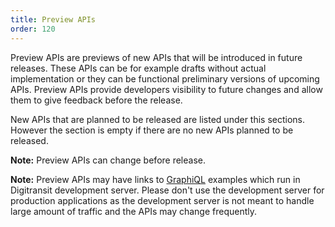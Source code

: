 ```yaml
---
title: Preview APIs
order: 120
---
```


Preview APIs are previews of new APIs that will be introduced in future releases. These APIs can be for example drafts without actual implementation or they can be functional preliminary versions of upcoming APIs. Preview APIs provide developers visibility to future changes and allow them to give feedback before the release.

New APIs that are planned to be released are listed under this sections. However the section is empty if there are no new APIs planned to be released.

**Note:** Preview APIs can change before release.

**Note:** Preview APIs may have links to [GraphiQL](../1-graphiql) examples which run in Digitransit development server. Please don't use the development server for production applications as the development server is not meant to handle large amount of traffic and the APIs may change frequently.
